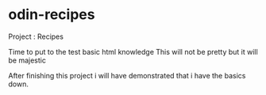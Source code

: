 # odin-recipes
Project : Recipes

Time to put to the test basic html knowledge
This will not be pretty but it will be majestic

After finishing this project i will have demonstrated that i have the basics down.